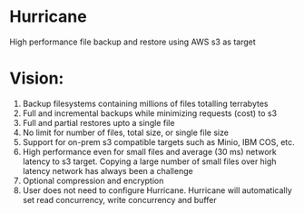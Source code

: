 # Hurricane
High performance file backup and restore using AWS s3 as target

# Vision:

1. Backup filesystems containing millions of files totalling terrabytes
2. Full and incremental backups while minimizing requests (cost) to s3
3. Full and partial restores upto a single file
4. No limit for number of files, total size, or single file size
5. Support for on-prem s3 compatible targets such as Minio, IBM COS, etc.
6. High performance even for small files and average (30 ms) network latency to s3 target. Copying a large number of small files over high latency network has always been a challenge
7. Optional compression and encryption
8. User does not need to configure Hurricane. Hurricane will automatically set read concurrency, write concurrency and buffer
